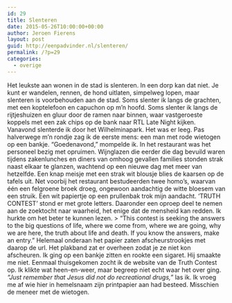 ```yaml
---
id: 29
title: Slenteren
date: 2015-05-26T10:00:00+00:00
author: Jeroen Fierens
layout: post
guid: http://eenpadvinder.nl/slenteren/
permalink: /?p=29
categories:
  - overige
---
```

Het leukste aan wonen in de stad is slenteren. In een dorp kan dat niet. Je kunt er wandelen, rennen, de hond uitlaten, simpelweg lopen, maar slenteren is voorbehouden aan de stad. Soms slenter ik langs de grachten, met een koptelefoon en capuchon op m’n hoofd. Soms slenter ik langs de rijtjeshuizen en gluur door de ramen naar binnen, waar vastgeroeste koppels met een zak chips op de bank naar RTL Late Night kijken. Vanavond slenterde ik door het Wilhelminapark. Het was er leeg. Pas halverwege m’n rondje zag ik de eerste mens: een man met rode wietogen op een bankje. “Goedenavond,” mompelde ik. In het restaurant was het personeel bezig met opruimen. Wijnglazen die eerder die dag bevuild waren tijdens zakenlunches en diners van omhoog gevallen families stonden strak naast elkaar te glanzen, wachtend op een nieuwe dag met meer van hetzelfde. Een knap meisje met een strak wit blousje blies de kaarsen op de tafels uit. Net voorbij het restaurant bestudeerden twee homo’s, waarvan één een felgroene broek droeg, ongewoon aandachtig de witte bloesem van een struik. Een wit papiertje op een prullenbak trok mijn aandacht. ‘TRUTH CONTEST’ stond er met grote letters. Daaronder een oproep deel te nemen aan de zoektocht naar waarheid, het enige dat de mensheid kan redden. Ik hurkte om het beter te kunnen lezen.   > “This contest is seeking the answers to the big questions of life, where we come from, where we are going, why we are here, the truth about life and death. If you know the answers, make an entry.”   Helemaal onderaan het papier zaten afscheurstrookjes met daarop de url. Het plakband zat er overheen zodat je ze niet kon afscheuren. Ik ging op een bankje zitten en rookte een sigaret. Hij smaakte me niet. Eenmaal thuisgekomen zocht ik de website van de Truth Contest op. Ik klikte wat heen-en-weer, maar begreep niet echt waar het over ging. *“Just remember that Jesus did not do recreational drugs,”* las ik. Ik vroeg me af wie hier in hemelsnaam zijn printpapier aan had besteed. Misschien de meneer met de wietogen.
